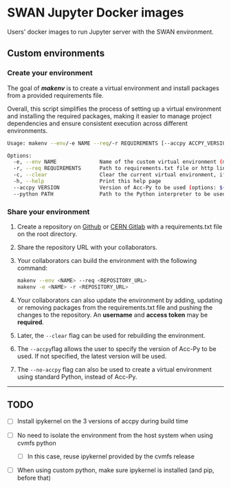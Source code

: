 # SWAN Jupyter Docker images

Users' docker images to run Jupyter server with the SWAN environment.

## Custom environments

### Create your environment

The goal of ***makenv*** is to create a virtual environment and install packages from a provided requirements file.

Overall, this script simplifies the process of setting up a virtual environment and installing the required packages, making it easier to manage project dependencies and ensure consistent execution across different environments.

```bash
Usage: makenv --env/-e NAME --req/-r REQUIREMENTS [--accpy ACCPY_VERSION] [--python PATH] [--clear/-c] [--help/-h]

Options:
  -e, --env NAME              Name of the custom virtual environment (mandatory)
  -r, --req REQUIREMENTS      Path to requirements.txt file or http link for a public repository (mandatory)
  -c, --clear                 Clear the current virtual environment, if it exists
  -h, --help                  Print this help page
  --accpy VERSION             Version of Acc-Py to be used (options: ${ACCPY_ALL_VERSIONS_STR})
  --python PATH               Path to the Python interpreter to be used (default: ${PYTHON_DEFAULT_PATH})
```

### Share your environment

1. Create a repository on [Github](https://github.com/new) or [CERN Gitlab](https://gitlab.cern.ch/projects/new) with a requirements.txt file on the root directory.

2. Share the repository URL with your collaborators.

3. Your collaborators can build the environment with the following command:
    ```bash
    makenv --env <NAME> --req <REPOSITORY_URL>
    makenv -e <NAME> -r <REPOSITORY_URL>
    ```

4. Your collaborators can also update the environment by adding, updating or removing packages from the requirements.txt file and pushing the changes to the repository. An **username** and **access token** may be **required**.

5. Later, the `--clear` flag can be used for rebuilding the environment.

6. The `--accpy`flag allows the user to specify the version of Acc-Py to be used. If not specified, the latest version will be used.

7. The `--no-accpy` flag can also be used to create a virtual environment using standard Python, instead of Acc-Py.

---

## TODO


- [ ] Install ipykernel on the 3 versions of accpy during build time

- [ ] No need to isolate the environment from the host system when using cvmfs python

  - [ ] In this case, reuse ipykernel provided by the cvmfs release

- [ ] When using custom python, make sure ipykernel is installed (and pip, before that)

